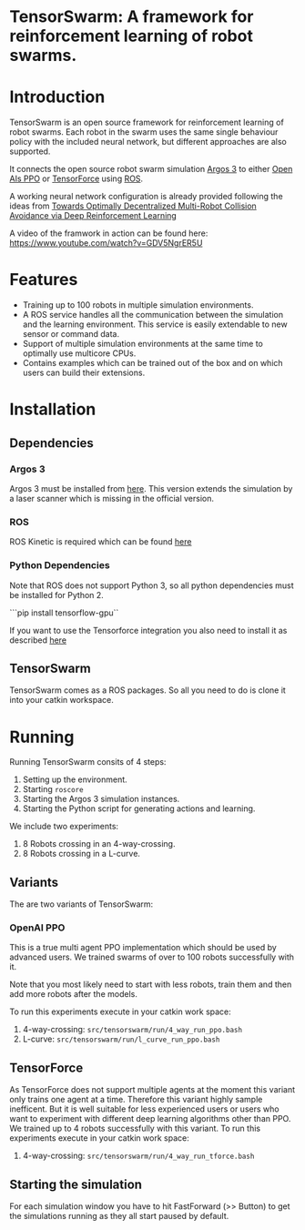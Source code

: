 # TensorSwarm: A framework for reinforcement learning of robot swarms.

# Introduction

TensorSwarm is an open source framework for reinforcement learning of robot swarms. Each robot in the swarm uses the same single behaviour policy with the included neural network,
but different approaches are also supported.

It connects the open source robot swarm simulation [Argos 3](https://github.com/ilpincy/argos3) to either
[Open AIs PPO](https://github.com/openai/baselines) or [TensorForce](https://github.com/reinforceio/tensorforce) using [ROS](http://www.ros.org/).

A working neural network configuration is already provided following the ideas from [Towards Optimally Decentralized Multi-Robot Collision Avoidance via
Deep Reinforcement Learning](https://arxiv.org/abs/1709.10082)

A video of the framwork in action can be found here: https://www.youtube.com/watch?v=GDV5NgrER5U

# Features

* Training up to 100 robots in multiple simulation environments.
* A ROS service handles all the communication between the simulation and the learning environment. This service is easily extendable to new sensor or command data.
* Support of multiple simulation environments at the same time to optimally use multicore CPUs.
* Contains examples which can be trained out of the box and on which users can build their extensions.

# Installation

## Dependencies

### Argos 3

Argos 3 must be installed from [here](https://github.com/deeplearningrobotics/argos3/commits/adding_lidar_clean). This version extends the simulation by a laser scanner which is missing in the
official version.

### ROS

ROS Kinetic is required which can be found [here](http://wiki.ros.org/kinetic/Installation)

### Python Dependencies

Note that ROS does not support Python 3, so all python dependencies must be installed for Python 2.

```pip install tensorflow-gpu``

If you want to use the Tensorforce integration you also need to install it as described [here](https://github.com/reinforceio/tensorforce)

## TensorSwarm

TensorSwarm comes as a ROS packages. So all you need to do is clone it into your catkin workspace.

# Running

Running TensorSwarm consits of 4 steps:

1. Setting up the environment.
2. Starting `roscore`
3. Starting the Argos 3 simulation instances.
4. Starting the Python script for generating actions and learning.

We include two experiments:

1. 8 Robots crossing in an 4-way-crossing.
2. 8 Robots crossing in a L-curve.

## Variants

The are two variants of TensorSwarm:

### OpenAI PPO

This is a true multi agent PPO implementation which should be used by advanced users. We trained swarms of over to 100 robots successfully with it.

Note that you most likely need to start with less robots, train them and then add more robots after the models.

To run this experiments execute in your catkin work space:
1. 4-way-crossing: `src/tensorswarm/run/4_way_run_ppo.bash`
2. L-curve: `src/tensorswarm/run/l_curve_run_ppo.bash`


## TensorForce

As TensorForce does not support multiple agents at the moment this variant only trains one agent at a time. Therefore this variant highly sample inefficent.
But it is well suitable for less experienced users or users who want to experiment with different deep learning algorithms other than PPO. We trained up to 4 robots
successfully with this variant.
To run this experiments execute in your catkin work space:
1. 4-way-crossing: `src/tensorswarm/run/4_way_run_tforce.bash`

## Starting the simulation

For each simulation window you have to hit FastForward (>> Button) to get the simulations running as they all start paused by default.











